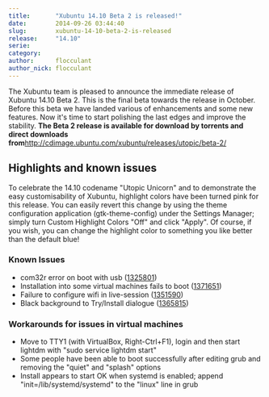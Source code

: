 ```yaml
---
title:       "Xubuntu 14.10 Beta 2 is released!"
date:        2014-09-26 03:44:40
slug:        xubuntu-14-10-beta-2-is-released
release:     "14.10"
serie:       
category:    
author:      flocculant
author_nick: flocculant
---
```


The Xubuntu team is pleased to announce the immediate release of Xubuntu 14.10 Beta 2. This is the final beta towards the release in October. Before this beta we have landed various of enhancements and some new features. Now it's time to start polishing the last edges and improve the stability. **The Beta 2 release is available for download by torrents and direct downloads from**<http://cdimage.ubuntu.com/xubuntu/releases/utopic/beta-2/>

Highlights and known issues
---------------------------

To celebrate the 14.10 codename "Utopic Unicorn" and to demonstrate the easy customisability of Xubuntu, highlight colors have been turned pink for this release. You can easily revert this change by using the theme configuration application (gtk-theme-config) under the Settings Manager; simply turn Custom Highlight Colors "Off" and click "Apply". Of course, if you wish, you can change the highlight color to something you like better than the default blue!

### Known Issues

- com32r error on boot with usb ([1325801](https://bugs.launchpad.net/ubuntu/+source/casper/+bug/1325801))
- Installation into some virtual machines fails to boot ([1371651](https://bugs.launchpad.net/ubuntu/+source/lightdm/+bug/1371651))
- Failure to configure wifi in live-session ([1351590](https://bugs.launchpad.net/ubuntu/+source/network-manager/+bug/1351590))
- Black background to Try/Install dialogue ([1365815](https://bugs.launchpad.net/ubuntu/+source/xubuntu-default-settings/+bug/1365815))

### Workarounds for issues in virtual machines

- Move to TTY1 (with VirtualBox, Right-Ctrl+F1), login and then start lightdm with "sudo service lightdm start"
- Some people have been able to boot successfully after editing grub and removing the "quiet" and "splash" options
- Install appears to start OK when systemd is enabled; append "init=/lib/systemd/systemd" to the "linux" line in grub
